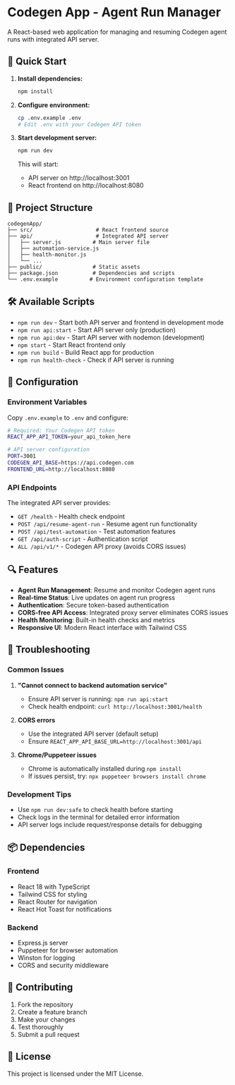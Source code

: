 # Codegen App - Agent Run Manager

A React-based web application for managing and resuming Codegen agent runs with integrated API server.

## 🚀 Quick Start

1. **Install dependencies:**
   ```bash
   npm install
   ```

2. **Configure environment:**
   ```bash
   cp .env.example .env
   # Edit .env with your Codegen API token
   ```

3. **Start development server:**
   ```bash
   npm run dev
   ```

   This will start:
   - API server on http://localhost:3001
   - React frontend on http://localhost:8080

## 📁 Project Structure

```
codegenApp/
├── src/                    # React frontend source
├── api/                    # Integrated API server
│   ├── server.js          # Main server file
│   ├── automation-service.js
│   ├── health-monitor.js
│   └── ...
├── public/                # Static assets
├── package.json           # Dependencies and scripts
└── .env.example          # Environment configuration template
```

## 🛠 Available Scripts

- `npm run dev` - Start both API server and frontend in development mode
- `npm run api:start` - Start API server only (production)
- `npm run api:dev` - Start API server with nodemon (development)
- `npm start` - Start React frontend only
- `npm run build` - Build React app for production
- `npm run health-check` - Check if API server is running

## 🔧 Configuration

### Environment Variables

Copy `.env.example` to `.env` and configure:

```bash
# Required: Your Codegen API token
REACT_APP_API_TOKEN=your_api_token_here

# API server configuration
PORT=3001
CODEGEN_API_BASE=https://api.codegen.com
FRONTEND_URL=http://localhost:8080
```

### API Endpoints

The integrated API server provides:

- `GET /health` - Health check endpoint
- `POST /api/resume-agent-run` - Resume agent run functionality
- `POST /api/test-automation` - Test automation features
- `GET /api/auth-script` - Authentication script
- `ALL /api/v1/*` - Codegen API proxy (avoids CORS issues)

## 🔍 Features

- **Agent Run Management**: Resume and monitor Codegen agent runs
- **Real-time Status**: Live updates on agent run progress
- **Authentication**: Secure token-based authentication
- **CORS-free API Access**: Integrated proxy server eliminates CORS issues
- **Health Monitoring**: Built-in health checks and metrics
- **Responsive UI**: Modern React interface with Tailwind CSS

## 🐛 Troubleshooting

### Common Issues

1. **"Cannot connect to backend automation service"**
   - Ensure API server is running: `npm run api:start`
   - Check health endpoint: `curl http://localhost:3001/health`

2. **CORS errors**
   - Use the integrated API server (default setup)
   - Ensure `REACT_APP_API_BASE_URL=http://localhost:3001/api`

3. **Chrome/Puppeteer issues**
   - Chrome is automatically installed during `npm install`
   - If issues persist, try: `npx puppeteer browsers install chrome`

### Development Tips

- Use `npm run dev:safe` to check health before starting
- Check logs in the terminal for detailed error information
- API server logs include request/response details for debugging

## 📦 Dependencies

### Frontend
- React 18 with TypeScript
- Tailwind CSS for styling
- React Router for navigation
- React Hot Toast for notifications

### Backend
- Express.js server
- Puppeteer for browser automation
- Winston for logging
- CORS and security middleware

## 🤝 Contributing

1. Fork the repository
2. Create a feature branch
3. Make your changes
4. Test thoroughly
5. Submit a pull request

## 📄 License

This project is licensed under the MIT License.

